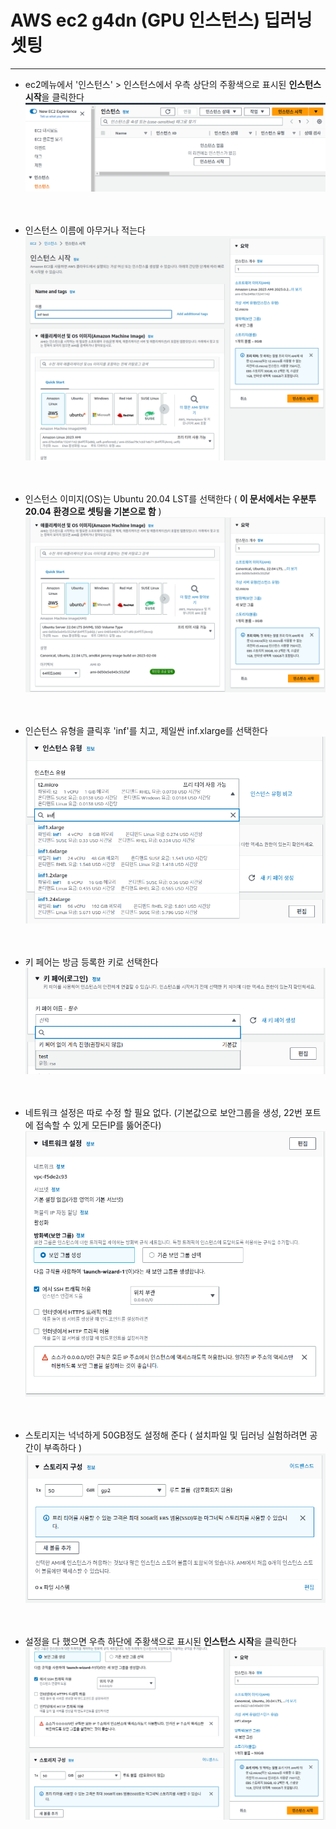 # AWS ec2 g4dn (GPU 인스턴스) 딥러닝 셋팅
---------------


- ec2메뉴에서 '인스턴스' > 인스턴스에서 우측 상단의 주황색으로 표시된 **인스턴스 시작**을 클릭한다   
![Alt text](../../ETC/image/ec2%EC%83%9D%EC%84%B11.png)
<br><br><br>  


- 인스턴스 이름에 아무거나 적는다  
![Alt text](../../ETC/image/ec2%EC%83%9D%EC%84%B12.png)
<br><br><br>  

- 인스턴스 이미지(OS)는 Ubuntu 20.04 LST를 선택한다 ( **이 문서에서는 우분투 20.04 환경으로 셋팅을 기본으로 함** )  
![Alt text](../../ETC/image/ec2%EC%83%9D%EC%84%B13.png)
<br><br><br>  


- 인슨턴스 유형을 클릭후 'inf'를 치고, 제일싼 inf.xlarge를 선택한다  
![Alt text](../../ETC/image/ec2%EC%83%9D%EC%84%B14.png)
<br><br><br>  


- 키 페어는 방금 등록한 키로 선택한다  
![Alt text](../../ETC/image/ec2%EC%83%9D%EC%84%B15.png)
<br><br><br>  

- 네트워크 설정은 따로 수정 할 필요 없다. (기본값으로 보안그룹을 생성, 22번 포트에 접속할 수 있게 모든IP를 뚫어준다)  
![Alt text](../../ETC/image/ec2%EC%83%9D%EC%84%B16.png)
<br><br><br>  


- 스토리지는 넉넉하게 50GB정도 설정해 준다 ( 설치파일 및 딥러닝 실험하려면 공간이 부족하다 )  
![Alt text](../../ETC/image/ec2%EC%83%9D%EC%84%B17.png)
<br><br><br>  

- 설정을 다 했으면 우측 하단에 주황색으로 표시된 **인스턴스 시작**을 클릭한다  
![Alt text](../../ETC/image/ec2%EC%83%9D%EC%84%B18.png)
<br><br><br>  

